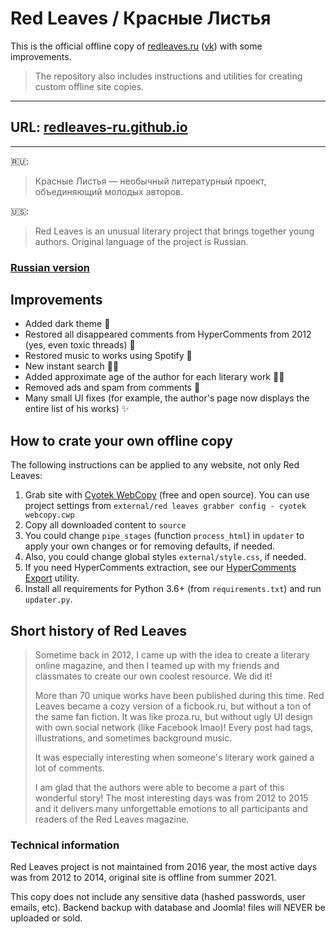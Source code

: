 # Red Leaves / Красные Листья

This is the official offline copy of [redleaves.ru](http://redleaves.ru) 
([vk](https://vk.com/redleaves)) with some improvements.


>The repository also includes instructions and utilities for creating
custom offline site copies. 

---

## URL: [redleaves-ru.github.io](https://redleaves-ru.github.io/)

---

🇷🇺:
> Красные Листья — необычный литературный проект, объединяющий молодых авторов.

🇺🇸:
> Red Leaves is an unusual literary project that brings together young authors.
> Original language of the project is Russian.

### [Russian version](https://github.com/redleaves-ru/redleaves-ru.github.io/blob/main/README.ru.md)

## Improvements
- Added dark theme 🌙
- Restored all disappeared comments from HyperComments from 2012 (yes, even toxic threads) 🤯
- Restored music to works using Spotify 🎵
- New instant search 🔫🤠
- Added approximate age of the author for each literary work 👧🏻
- Removed ads and spam from comments 🚯
- Many small UI fixes (for example, the author's page now displays the entire list of his works) ✨

## How to crate your own offline copy

The following instructions can be applied to any website, not only Red Leaves:

1. Grab site with [Cyotek WebCopy](https://www.cyotek.com/downloads) 
   (free and open source). You can use project settings from `external/red leaves grabber config - cyotek webcopy.cwp`
2. Copy all downloaded content to `source`
3. You could change `pipe_stages` (function `process_html`) in `updater` to apply your own changes or for removing defaults, if needed.
4. Also, you could change global styles `external/style.css`, if needed.
5. If you need HyperComments extraction, see our [HyperComments Export](https://github.com/redleaves-ru/hypercomments-export)
   utility.
5. Install all requirements for Python 3.6+ (from `requirements.txt`) and run `updater.py`.

## Short history of Red Leaves
> Sometime back in 2012, I came up with the idea to create a literary online magazine, and then
> I teamed up with my friends and classmates to create our own coolest resource. We did it!
> 
> More than 70 unique works have been published during this time. Red Leaves became a cozy version of a ficbook.ru, 
> but without a ton of the same fan fiction. It was like proza.ru, but without ugly UI design with own social network (like Facebook lmao)!
> Every post had tags, illustrations, and sometimes background music.
> 
> It was especially interesting when someone's literary work gained a lot of comments.
> 
> I am glad that the authors were able to become a part of this wonderful story!
> The most interesting days was from 2012 to 2015 and it delivers many unforgettable emotions to all participants and 
> readers of the Red Leaves magazine.


### Technical information

Red Leaves project is not maintained from 2016 year, the most active days was from 2012 to 2014, original site 
is offline from summer 2021. 

This copy does not include any sensitive data (hashed passwords, user emails, etc). Backend backup with 
database and Joomla! files will NEVER be uploaded or sold.


